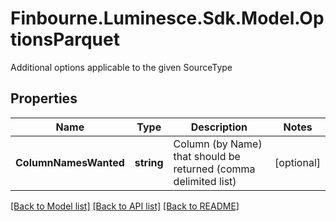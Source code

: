 # Finbourne.Luminesce.Sdk.Model.OptionsParquet
Additional options applicable to the given SourceType

## Properties

Name | Type | Description | Notes
------------ | ------------- | ------------- | -------------
**ColumnNamesWanted** | **string** | Column (by Name) that should be returned (comma delimited list) | [optional] 

[[Back to Model list]](../README.md#documentation-for-models) [[Back to API list]](../README.md#documentation-for-api-endpoints) [[Back to README]](../README.md)

